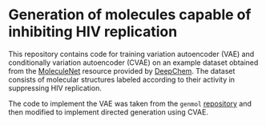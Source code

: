 # Generation of molecules capable of inhibiting HIV replication

This repository contains code for training variation autoencoder (VAE) and conditionally variation autoencoder (CVAE) on an example dataset obtained from the [MoleculeNet](https://moleculenet.org/) resource provided by [DeepChem](https://deepchem.io/). The dataset consists of molecular structures labeled according to their activity in suppressing HIV replication.

The code to implement the VAE was taken from the `genmol` [repository](https://github.com/bayeslabs/genmol/tree/master)  and then modified to implement directed generation using CVAE.


